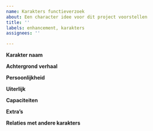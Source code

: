 ```yaml
---
name: Karakters functieverzoek
about: Een character idee voor dit project voorstellen
title: ''
labels: enhancement, karakters
assignees: ''

---
```


**Karakter naam**
<!-- Het characters naam.-->

**Achtergrond verhaal**
<!-- Een beschrijving van de karakters achtergrond.-->

**Persoonlijkheid**
<!-- Een beschrijving van de karakters persoonlijkheid.-->

**Uiterlijk**
<!-- Een beschrijving van de karakters uiterlijk met eventuele screenshots.-->

**Capaciteiten**
<!-- Een beschrijving van de karakters capiciteiten.-->

**Extra’s**
<!-- Een beschrijving van de karakters capiciteiten.-->

**Relaties met andere karakters**
<!-- De relaties die dit karakter heeft met andere karakters.-->
